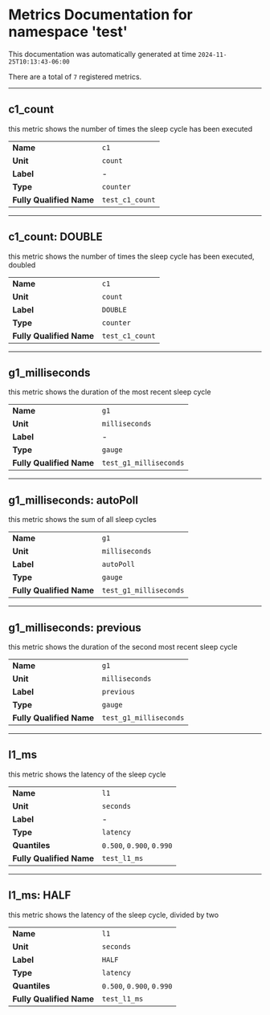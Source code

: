 # Metrics Documentation for namespace 'test'

This documentation was automatically generated at time `2024-11-25T10:13:43-06:00`

There are a total of `7` registered metrics.

---

## c1_count

this metric shows the number of times the sleep cycle has been executed

|   |   |
|---|---|
| **Name** | `c1` |
| **Unit** | `count` |
| **Label** | - |
| **Type** | `counter` |
| **Fully Qualified Name** | `test_c1_count` |
---

## c1_count: DOUBLE

this metric shows the number of times the sleep cycle has been executed, doubled

|   |   |
|---|---|
| **Name** | `c1` |
| **Unit** | `count` |
| **Label** | `DOUBLE` |
| **Type** | `counter` |
| **Fully Qualified Name** | `test_c1_count` |
---

## g1_milliseconds

this metric shows the duration of the most recent sleep cycle

|   |   |
|---|---|
| **Name** | `g1` |
| **Unit** | `milliseconds` |
| **Label** | - |
| **Type** | `gauge` |
| **Fully Qualified Name** | `test_g1_milliseconds` |
---

## g1_milliseconds: autoPoll

this metric shows the sum of all sleep cycles

|   |   |
|---|---|
| **Name** | `g1` |
| **Unit** | `milliseconds` |
| **Label** | `autoPoll` |
| **Type** | `gauge` |
| **Fully Qualified Name** | `test_g1_milliseconds` |
---

## g1_milliseconds: previous

this metric shows the duration of the second most recent sleep cycle

|   |   |
|---|---|
| **Name** | `g1` |
| **Unit** | `milliseconds` |
| **Label** | `previous` |
| **Type** | `gauge` |
| **Fully Qualified Name** | `test_g1_milliseconds` |
---

## l1_ms

this metric shows the latency of the sleep cycle

|   |   |
|---|---|
| **Name** | `l1` |
| **Unit** | `seconds` |
| **Label** | - |
| **Type** | `latency` |
| **Quantiles** | `0.500`, `0.900`, `0.990` |
| **Fully Qualified Name** | `test_l1_ms` |
---

## l1_ms: HALF

this metric shows the latency of the sleep cycle, divided by two

|   |   |
|---|---|
| **Name** | `l1` |
| **Unit** | `seconds` |
| **Label** | `HALF` |
| **Type** | `latency` |
| **Quantiles** | `0.500`, `0.900`, `0.990` |
| **Fully Qualified Name** | `test_l1_ms` |
